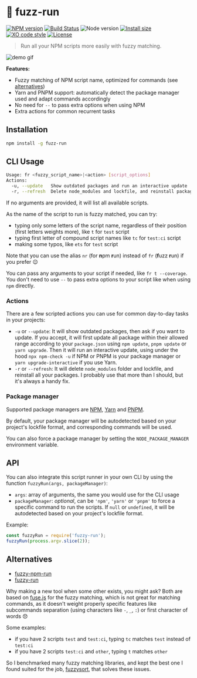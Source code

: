 # :runner: fuzz-run

[![NPM version](https://img.shields.io/npm/v/fuzz-run.svg)](https://www.npmjs.com/package/fuzz-run)
[![Build Status](https://github.com/sinedied/fuzz-run/workflows/build/badge.svg)](https://github.com/sinedied/fuzz-run/actions)
![Node version](https://img.shields.io/node/v/fuzz-run.svg)
[![Install size](https://packagephobia.now.sh/badge?p=fuzz-run)](https://packagephobia.now.sh/result?p=fuzz-run)
[![XO code style](https://img.shields.io/badge/code_style-XO-5ed9c7.svg)](https://github.com/sindresorhus/xo)
[![License](https://img.shields.io/badge/license-MIT-blue.svg)](LICENSE)

> Run all your NPM scripts more easily with fuzzy matching.

![demo gif](https://user-images.githubusercontent.com/593151/156170977-c9cfa19f-40a2-40b5-8c17-23180fbbc79a.gif)

**Features:**
- Fuzzy matching of NPM script name, optimized for commands (see [alternatives](#alternatives))
- Yarn and PNPM support: automatically detect the package manager used and adapt commands accordingly
- No need for `--` to pass extra options when using NPM
- Extra actions for common recurrent tasks

## Installation

```sh
npm install -g fuzz-run
```

## CLI Usage

```sh
Usage: fr <fuzzy_script_name>|<action> [script_options]
Actions:
  -u, --update   Show outdated packages and run an interactive update
  -r, --refresh  Delete node_modules and lockfile, and reinstall packages
```

If no arguments are provided, it will list all available scripts.

As the name of the script to run is fuzzy matched, you can try:
- typing only some letters of the script name, regardless of their position (first letters weights more), like `t` for `test` script
- typing first letter of compound script names like `tc` for `test:ci` script
- making some typos, like `ets` for `test` script

Note that you can use the alias `nr` (for **n**pm **r**un) instead of `fr` (**f**uzz **r**un) if you prefer :wink:

You can pass any arguments to your script if needed, like `fr t --coverage`. You don't need to use `--` to pass extra options to your script like when using `npm` directly.

### Actions

There are a few scripted actions you can use for common day-to-day tasks in your projects:

- `-u` or `--update`: It will show outdated packages, then ask if you want to update. If you accept, it will first update all package within their allowed range according to your `package.json` using `npm update`, `pnpm update` or `yarn upgrade`. Then it will run an interactive update, using under the hood `npx npm-check -u` if NPM or PNPM is your package manager or `yarn upgrade-interactive` if you use Yarn.
- `-r` or `--refresh`: It will delete `node_modules` folder and lockfile, and reinstall all your packages. I probably use that more than I should, but it's always a handy fix.

### Package manager

Supported package managers are [NPM](https://www.npmjs.com), [Yarn](https://yarnpkg.com) and [PNPM](https://pnpm.io).

By default, your package manager will be autodetected based on your project's lockfile format, and corresponding commands will be used.

You can also force a package manager by setting the `NODE_PACKAGE_MANAGER` environment variable.

## API

You can also integrate this script runner in your own CLI by using the function `fuzzyRun(args, packageManager)`:

- `args`: array of arguments, the same you would use for the CLI usage
- `packageManager`: *optional*, can be `'npm'`, `'yarn'` or `'pnpm'` to force a specific command to run the scripts. If `null` or `undefined`, it will be autodetected based on your project's lockfile format.

Example:
```js
const fuzzyRun = require('fuzzy-run');
fuzzyRun(process.argv.slice(2));
```

## Alternatives
- [fuzzy-npm-run](https://www.npmjs.com/package/fuzzy-npm-run)
- [fuzzy-run](https://www.npmjs.com/package/fuzzy-run)

Why making a new tool when some other exists, you might ask?
Both are based on [fuse.js](http://fusejs.io) for the fuzzy matching, which is not great for matching commands, as it doesn't weight properly specific features like subcommands separation (using characters like `-`, `_`, `:`) or first character of words :disappointed:

Some examples:
- if you have 2 scripts `test` and `test:ci`, typing `tc` matches `test` instead of `test:ci`
- if you have 2 scripts `test:ci` and `other`, typing `t` matches `other`

So I benchmarked many fuzzy matching libraries, and kept the best one I found suited for the job, [fuzzysort](https://www.npmjs.com/package/fuzzysort), that solves these issues.

